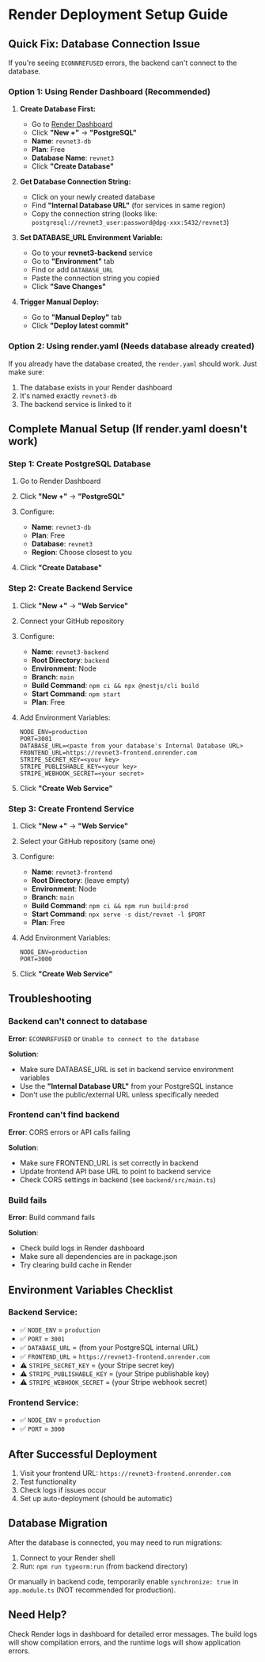 # Render Deployment Setup Guide

## Quick Fix: Database Connection Issue

If you're seeing `ECONNREFUSED` errors, the backend can't connect to the database.

### Option 1: Using Render Dashboard (Recommended)

1. **Create Database First:**
   - Go to [Render Dashboard](https://dashboard.render.com)
   - Click **"New +"** → **"PostgreSQL"**
   - **Name**: `revnet3-db`
   - **Plan**: Free
   - **Database Name**: `revnet3`
   - Click **"Create Database"**

2. **Get Database Connection String:**
   - Click on your newly created database
   - Find **"Internal Database URL"** (for services in same region)
   - Copy the connection string (looks like: `postgresql://revnet3_user:password@dpg-xxx:5432/revnet3`)

3. **Set DATABASE_URL Environment Variable:**
   - Go to your **revnet3-backend** service
   - Go to **"Environment"** tab
   - Find or add `DATABASE_URL`
   - Paste the connection string you copied
   - Click **"Save Changes"**

4. **Trigger Manual Deploy:**
   - Go to **"Manual Deploy"** tab
   - Click **"Deploy latest commit"**

### Option 2: Using render.yaml (Needs database already created)

If you already have the database created, the `render.yaml` should work. Just make sure:

1. The database exists in your Render dashboard
2. It's named exactly `revnet3-db`
3. The backend service is linked to it

## Complete Manual Setup (If render.yaml doesn't work)

### Step 1: Create PostgreSQL Database

1. Go to Render Dashboard
2. Click **"New +"** → **"PostgreSQL"**
3. Configure:
   - **Name**: `revnet3-db`
   - **Plan**: Free
   - **Database**: `revnet3`
   - **Region**: Choose closest to you

4. Click **"Create Database"**

### Step 2: Create Backend Service

1. Click **"New +"** → **"Web Service"**
2. Connect your GitHub repository
3. Configure:
   - **Name**: `revnet3-backend`
   - **Root Directory**: `backend`
   - **Environment**: Node
   - **Branch**: `main`
   - **Build Command**: `npm ci && npx @nestjs/cli build`
   - **Start Command**: `npm start`
   - **Plan**: Free

4. Add Environment Variables:
   ```
   NODE_ENV=production
   PORT=3001
   DATABASE_URL=<paste from your database's Internal Database URL>
   FRONTEND_URL=https://revnet3-frontend.onrender.com
   STRIPE_SECRET_KEY=<your key>
   STRIPE_PUBLISHABLE_KEY=<your key>
   STRIPE_WEBHOOK_SECRET=<your secret>
   ```

5. Click **"Create Web Service"**

### Step 3: Create Frontend Service

1. Click **"New +"** → **"Web Service"**
2. Select your GitHub repository (same one)
3. Configure:
   - **Name**: `revnet3-frontend`
   - **Root Directory**: (leave empty)
   - **Environment**: Node
   - **Branch**: `main`
   - **Build Command**: `npm ci && npm run build:prod`
   - **Start Command**: `npx serve -s dist/revnet -l $PORT`
   - **Plan**: Free

4. Add Environment Variables:
   ```
   NODE_ENV=production
   PORT=3000
   ```

5. Click **"Create Web Service"**

## Troubleshooting

### Backend can't connect to database

**Error**: `ECONNREFUSED` or `Unable to connect to the database`

**Solution**: 
- Make sure DATABASE_URL is set in backend service environment variables
- Use the **"Internal Database URL"** from your PostgreSQL instance
- Don't use the public/external URL unless specifically needed

### Frontend can't find backend

**Error**: CORS errors or API calls failing

**Solution**:
- Make sure FRONTEND_URL is set correctly in backend
- Update frontend API base URL to point to backend service
- Check CORS settings in backend (see `backend/src/main.ts`)

### Build fails

**Error**: Build command fails

**Solution**:
- Check build logs in Render dashboard
- Make sure all dependencies are in package.json
- Try clearing build cache in Render

## Environment Variables Checklist

### Backend Service:
- ✅ `NODE_ENV` = `production`
- ✅ `PORT` = `3001`
- ✅ `DATABASE_URL` = (from your PostgreSQL internal URL)
- ✅ `FRONTEND_URL` = `https://revnet3-frontend.onrender.com`
- ⚠️ `STRIPE_SECRET_KEY` = (your Stripe secret key)
- ⚠️ `STRIPE_PUBLISHABLE_KEY` = (your Stripe publishable key)
- ⚠️ `STRIPE_WEBHOOK_SECRET` = (your Stripe webhook secret)

### Frontend Service:
- ✅ `NODE_ENV` = `production`
- ✅ `PORT` = `3000`

## After Successful Deployment

1. Visit your frontend URL: `https://revnet3-frontend.onrender.com`
2. Test functionality
3. Check logs if issues occur
4. Set up auto-deployment (should be automatic)

## Database Migration

After the database is connected, you may need to run migrations:

1. Connect to your Render shell
2. Run: `npm run typeorm:run` (from backend directory)

Or manually in backend code, temporarily enable `synchronize: true` in `app.module.ts` (NOT recommended for production).

## Need Help?

Check Render logs in dashboard for detailed error messages. The build logs will show compilation errors, and the runtime logs will show application errors.

